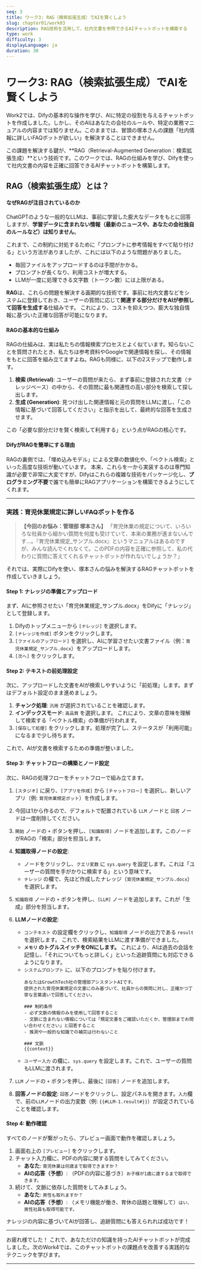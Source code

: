 ```yaml
---
seq: 3
title: ワーク3: RAG（検索拡張生成）でAIを賢くしよう
slug: chapter01/work03
description: RAG技術を活用して、社内文書を参照できるAIチャットボットを構築する
type: work
difficulty: 3
displayLanguage: ja
duration: 30
---
```


# ワーク3: RAG（検索拡張生成）でAIを賢くしよう

Work2では、Difyの基本的な操作を学び、AIに特定の役割を与えるチャットボットを作成しました。しかし、そのAIはあなたの会社のルールや、特定の業務マニュアルの内容までは知りません。このままでは、冒頭の塚本さんの課題「社内情報に詳しいFAQボットが欲しい」を解決することはできません。

この課題を解決する鍵が、**RAG（Retrieval-Augmented Generation：検索拡張生成）**という技術です。このワークでは、RAGの仕組みを学び、Difyを使って社内文書の内容を正確に回答できるAIチャットボットを構築します。

## RAG（検索拡張生成）とは？

#### なぜRAGが注目されているのか

ChatGPTのような一般的なLLMは、事前に学習した膨大なデータをもとに回答しますが、**学習データに含まれない情報（最新のニュースや、あなたの会社独自のルールなど）は知りません**。

これまで、この制約に対処するために「プロンプトに参考情報をすべて貼り付ける」という方法がありましたが、これには以下のような問題がありました。
* 毎回ファイルをアップロードするのは手間がかかる。
* プロンプトが長くなり、利用コストが増大する。
* LLMが一度に処理できる文字数（トークン数）には上限がある。

**RAG**は、これらの問題を解決する画期的な技術です。事前に社内文書などをシステムに登録しておき、ユーザーの質問に応じて**関連する部分だけをAIが参照して回答を生成する**仕組みです。 これにより、コストを抑えつつ、膨大な独自情報に基づいた正確な回答が可能になります。

#### RAGの基本的な仕組み

RAGの仕組みは、実は私たちの情報検索プロセスとよく似ています。知らないことを質問されたとき、私たちは参考資料やGoogleで関連情報を探し、その情報をもとに回答を組み立てますよね。RAGも同様に、以下の2ステップで動作します。

1.  **検索 (Retrieval)**: ユーザーの質問が来たら、まず事前に登録された文書（ナレッジベース）の中から、その質問に最も関連性の高い部分を検索して探し出します。
2.  **生成 (Generation)**: 見つけ出した関連情報と元の質問をLLMに渡し、「この情報に基づいて回答してください」と指示を出して、最終的な回答を生成させます。

この「必要な部分だけを賢く検索して利用する」という点がRAGの核心です。

#### DifyがRAGを簡単にする理由

RAGの裏側では、「埋め込みモデル」による文章の数値化や、「ベクトル検索」といった高度な技術が動いています。 本来、これらを一から実装するのは専門知識が必要で非常に大変ですが、Difyはこれらの複雑な技術をパッケージ化し、**プログラミング不要**で誰でも簡単にRAGアプリケーションを構築できるようにしてくれます。

---

### 実践：育児休業規定に詳しいFAQボットを作る

> **【今回のお悩み：管理部 塚本さん】**
> 「育児休業の規定について、いろいろな社員から細かい質問を何度も受けていて、本来の業務が進まないんです…。『育児休業規定_サンプル.docx』というマニュアルはあるのですが、みんな読んでくれなくて。このPDFの内容を正確に参照して、私の代わりに質問に答えてくれるチャットボットが作れないでしょうか？」

それでは、実際にDifyを使い、塚本さんの悩みを解決するRAGチャットボットを作成していきましょう。

#### Step 1: ナレッジの準備とアップロード

まず、AIに参照させたい「育児休業規定_サンプル.docx」をDifyに「ナレッジ」として登録します。

1.  Difyのトップメニューから `[ナレッジ]` を選択します。
2.  `[ナレッジを作成]` ボタンをクリックします。
3.  `[ファイルのアップロード]` を選択し、AIに学習させたい文書ファイル（例：`育児休業規定_サンプル.docx`）をアップロードします。
4.  `[次へ]` をクリックします。

#### Step 2: テキストの前処理設定

次に、アップロードした文書をAIが検索しやすいように「前処理」します。まずはデフォルト設定のまま進めましょう。

1.  **チャンク処理**: `汎用` が選択されていることを確認します。
2.  **インデックスモード**: `高品質` を選択します。 これにより、文章の意味を理解して検索する「ベクトル検索」の準備が行われます。
3.  `[保存して処理]` をクリックします。処理が完了し、ステータスが「利用可能」になるまで少し待ちます。

これで、AIが文書を検索するための準備が整いました。

#### Step 3: チャットフローの構築とノード設定

次に、RAGの処理フローをチャットフローで組み立てます。

1.  `[スタジオ]` に戻り、`[アプリを作成]` から `[チャットフロー]` を選択し、新しいアプリ（例: `育児休業規定ボット`）を作成します。
2.  今回は1から作るので、デフォルトで配置されている `LLM` ノードと `回答` ノードは一度削除してください。
3.  `開始` ノードの `+` ボタンを押し、`[知識取得]` ノードを追加します。このノードがRAGの「検索」部分を担当します。
4.  **知識取得ノードの設定**:
    * ノードをクリックし、`クエリ変数` に `sys.query` を設定します。これは「ユーザーの質問を手がかりに検索する」という意味です。
    * `ナレッジ` の欄で、先ほど作成したナレッジ（`育児休業規定_サンプル.docx`）を選択します。

5.  `知識取得` ノードの `+` ボタンを押し、`[LLM]` ノードを追加します。これが「生成」部分を担当します。
6.  **LLMノードの設定**:
    * `コンテキスト` の設定欄をクリックし、`知識取得` ノードの出力である `result` を選択します。 これで、検索結果をLLMに渡す準備ができました。
    * **`メモリ` のトグルスイッチをONにします。** これにより、AIは過去の会話を記憶し、「それについてもっと詳しく」といった追跡質問にも対応できるようになります。
    * `システムプロンプト` に、以下のプロンプトを貼り付けます。
        ```
        あなたはGrowthTech社の管理部アシスタントAIです。
        提供された育児休業規定の文書にのみ基づいて、社員からの質問に対し、正確かつ丁寧な言葉遣いで回答してください。

        ### 制約条件
        - 必ず文脈の情報のみを使用して回答すること
        - 文脈に含まれない情報については「規定文書をご確認いただくか、管理部までお問い合わせください」と回答すること
        - 推測や一般的な知識での補完は行わないこと

        ### 文脈
        {{context}}
        ```
    * `ユーザー入力` の欄に、`sys.query` を設定します。これで、ユーザーの質問もLLMに渡されます。

7.  `LLM` ノードの `+` ボタンを押し、最後に `[回答]` ノードを追加します。
8.  **回答ノードの設定**: `回答`ノードをクリックし、設定パネルを開きます。`入力`欄で、前の`LLM`ノードの出力変数（例: `{{#LLM-1.result#}}`）が設定されていることを確認します。

#### Step 4: 動作確認

すべてのノードが繋がったら、プレビュー画面で動作を確認しましょう。

1.  画面右上の `[プレビュー]` をクリックします。
2.  チャット入力欄に、PDFの内容に関する質問をしてみてください。
    * **あなた**: `育児休業は何歳まで取得できますか？`
    * **AIの応答（予想）**: （PDFの内容に基づき）`お子様が1歳に達するまで取得できます。`
3.  続けて、文脈に依存した質問をしてみましょう。
    * **あなた**: `男性も取れますか？`
    * **AIの応答（予想）**: （メモリ機能が働き、育休の話題と理解して）`はい、男性社員も取得可能です。`

ナレッジの内容に基づいてAIが回答し、追跡質問にも答えられれば成功です！

---

お疲れ様でした！ これで、あなただけの知識を持ったAIチャットボットが完成しました。次のWork4では、このチャットボットの課題点を改善する実践的なテクニックを学びます。

---

